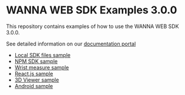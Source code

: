 # WANNA WEB SDK Examples 3.0.0

This repository contains examples of how to use the WANNA WEB SDK 3.0.0.

See detailed information on our [documentation portal](https://docs.wanna.fashion/web/intro)

- [Local SDK files sample](./local_sdk_sample)
- [NPM SDK sample](./npm_sdk_sample)
- [Wrist measure sample](./wrist_measure_sample)
- [React.js sample](./react_sample)
- [3D Viewer sample](./3d_viewer_sample)
- [Android sample](./android_sample)

